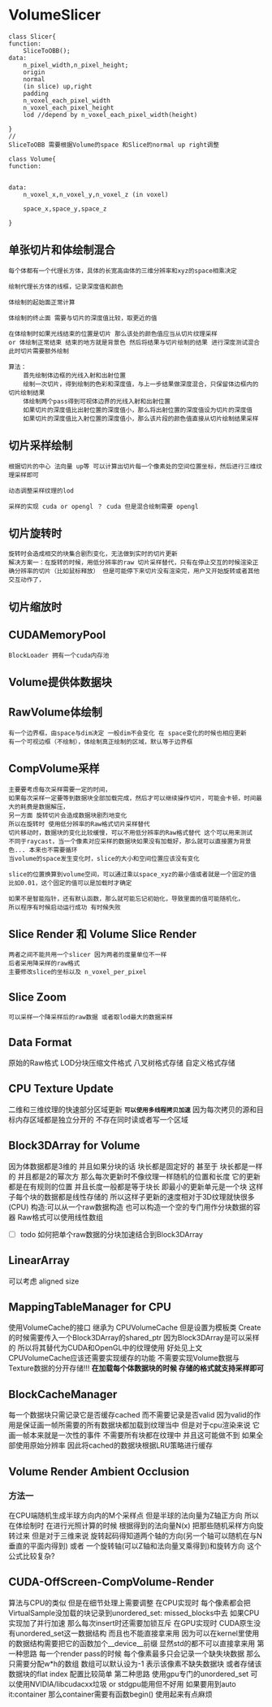 # VolumeSlicer

```
class Slicer{
function:
    SliceToOBB();
data:
    n_pixel_width,n_pixel_height;
    origin
    normal
    (in slice) up,right
    padding
    n_voxel_each_pixel_width
    n_voxel_each_pixel_height
    lod //depend by n_voxel_each_pixel_width(height)

}
//
SliceToOBB 需要根据Volume的space 和Slice的normal up right调整

class Volume{
function:


data:
    n_voxel_x,n_voxel_y,n_voxel_z (in voxel)

    space_x,space_y,space_z
   
}
```

## 单张切片和体绘制混合

    每个体都有一个代理长方体，具体的长宽高由体的三维分辨率和xyz的space相乘决定

    绘制代理长方体的线框，记录深度值和颜色

    体绘制的起始面正常计算

    体绘制的终止面 需要与切片的深度值比较，取更近的值

    在体绘制时如果光线结束的位置是切片 那么该处的颜色值应当从切片纹理采样
    or 体绘制正常结束 结束的地方就是背景色 然后将结果与切片绘制的结果 进行深度测试混合 此时切片需要额外绘制 
    
    算法：
        首先绘制体边框的光线入射和出射位置
        绘制一次切片，得到绘制的色彩和深度值，与上一步结果做深度混合，只保留体边框内的切片绘制结果
        体绘制两个pass得到可视体边界的光线入射和出射位置
        如果切片的深度值比出射位置的深度值小，那么将出射位置的深度值设为切片的深度值
        如果切片的深度值比入射位置的深度值小，那么该片段的颜色值直接从切片绘制结果采样

## 切片采样绘制

    根据切片的中心 法向量 up等 可以计算出切片每一个像素处的空间位置坐标，然后进行三维纹理采样即可

    动态调整采样纹理的lod

    采样的实现 cuda or opengl ？ cuda 但是混合绘制需要 opengl 

## 切片旋转时
    旋转时会造成相交的块集合剧烈变化，无法做到实时的切片更新
    解决方案一：在旋转的时候，用低分辨率的raw 切片采样替代，只有在停止交互的时候渲染正确分辨率的切片（比如鼠标释放） 但是可能停下来切片没有渲染完，用户又开始旋转或者其他交互动作了，

## 切片缩放时

## CUDAMemoryPool
    BlockLoader 拥有一个cuda内存池

## Volume提供体数据块
    
## RawVolume体绘制
    有一个边界框，由space与dim决定 一般dim不会变化 在 space变化的时候也相应更新
    有一个可视边框（不绘制），体绘制真正绘制的区域，默认等于边界框
    
## CompVolume采样
    主要要考虑每次采样需要一定的时间，
    如果每次采样一定要等到数据块全部加载完成，然后才可以继续操作切片，可能会卡顿，时间最大的耗费是数据解压，
    另一方面 旋转切片会造成数据块剧烈地变化
    所以在旋转时 使用低分辨率的Raw格式切片采样替代
    切片移动时，数据块的变化比较缓慢，可以不用低分辨率的Raw格式替代 这个可以用来测试
    不同于raycast，当一个像素对应采样的数据块如果没有加载好，那么就可以直接置为背景色... 本来也不需要循环    
    当volume的space发生变化时，slice的大小和空间位置应该没有变化
    
    slice的位置换算到volume空间，可以通过乘以space_xyz的最小值或者就是一个固定的值 比如0.01，这个固定的值可以是加载时才确定
```    
如果不是智能指针，还有默认函数，那么就可能忘记初始化，导致里面的值可能随机化，
所以程序有时候启动运行成功 有时候失败   
``` 
    
## Slice Render 和 Volume Slice Render
    两者之间不能共用一个slicer 因为两者的度量单位不一样
    后者采用降采样的raw格式
    主要修改slice的坐标以及 n_voxel_per_pixel
    
## Slice Zoom
    可以采样一个降采样后的raw数据 或者取lod最大的数据采样
    
## Data Format
原始的Raw格式 LOD分块压缩文件格式 
八叉树格式存储
自定义格式存储

## CPU Texture Update
二维和三维纹理的快速部分区域更新 **`可以使用多线程拷贝加速`** 
因为每次拷贝的源和目标内存区域都是独立分开的 不存在同时读或者写一个区域

## Block3DArray for Volume
因为体数据都是3维的 并且如果分块的话 块长都是固定好的 甚至于 块长都是一样的 并且都是2的幂次方
那么每次更新时不像纹理一样随机的位置和长度 它的更新都是在有规则的位置 并且长度一般都是等于块长 
即最小的更新单元是一个块  这样子每个块的数据都是线性存储的
所以这样子更新的速度相对于3D纹理就快很多(CPU)
构造:可以从一个raw数据构造 也可以构造一个空的专门用作分块数据的容器
Raw格式可以使用线性数组
- [ ] todo 如何把单个raw数据的分块加速结合到Block3DArray
## LinearArray
可以考虑 aligned size

## MappingTableManager for CPU
使用VolumeCache的接口 继承为 CPUVolumeCache 但是设置为模板类 Create的时候需要传入一个Block3DArray的shared_ptr
因为Block3DArray是可以采样的 所以将其替代为CUDA和OpenGL中的纹理使用 好处见上文
CPUVolumeCache应该还需要实现缓存的功能
不需要实现Volume数据与Texture数据的分开存储!!!
**在加载每个体数据块的时候 存储的格式就支持采样即可**

## BlockCacheManager
每一个数据块只需记录它是否缓存cached 而不需要记录是否valid
因为valid的作用是保证画一帧所需要的所有数据块都加载到纹理当中
但是对于cpu渲染来说 它画一帧本来就是一次性的事件 不需要所有块都在纹理中 并且这可能做不到 如果全部使用原始分辨率
因此将cached的数据块根据LRU策略进行缓存


## Volume Render Ambient Occlusion
### 方法一
在CPU端随机生成半球方向内的M个采样点 但是半球的法向量为Z轴正方向
所以在体绘制时 在进行光照计算的时候 根据得到的法向量N(x) 把那些随机采样方向旋转过来
但是对于三维来说 旋转起码得知道两个轴的方向(另一个轴可以随机在与N垂直的平面内得到) 
或者 一个旋转轴(可以Z轴和法向量叉乘得到)和旋转方向 这个公式比较复杂?
    
## CUDA-OffScreen-CompVolume-Render
算法与CPU的类似 但是在细节处理上需要调整
在CPU实现时 每个像素都会把VirtualSample没加载的块记录到unordered_set: missed_blocks中去 
如果CPU实现加了并行加速 那么每次insert时还需要加锁互斥
在GPU实现时 CUDA原生没有unordered_set这一数据结构 而且也不能直接拿来用
因为可以在kernel里使用的数据结构需要把它的函数加个__device__前缀 显然std的都不可以直接拿来用
第一种思路
    每一个render pass的时候 每个像素最多只会记录一个缺失块数据 那么只需要分配w*h的数组 
    数组可以默认设为-1 表示该像素不缺失数据块 或者存储该数据块的flat index
    配置比较简单
第二种思路
    使用gpu专门的unordered_set 可以使用NVIDIA/libcudacxx垃圾 or stdgpu能用但不好用
    如果要用到auto it:container 那么container需要有函数begin()
    使用起来有点麻烦
    
    
    
    
    
    
    
    
    
    